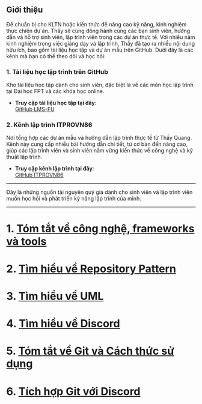 ## Giới thiệu

Để chuẩn bị cho KLTN hoặc kiến thức để nâng cao kỹ năng, kinh nghiệm thực chiến dự án. Thầy sẽ cùng đồng hành cùng các bạn sinh viên, hướng dẫn và hỗ trợ sinh viên, lập trình viên trong các dự án thực tế. Với nhiều năm kinh nghiệm trong việc giảng dạy và lập trình, Thầy đã tạo ra nhiều nội dung hữu ích, bao gồm tài liệu học tập và dự án mẫu trên GitHub. Dưới đây là các kênh mà bạn có thể theo dõi và học hỏi:

### 1. **Tài liệu học lập trình trên GitHub**
Kho tài liệu học tập dành cho sinh viên, đặc biệt là về các môn học lập trình tại Đại học FPT và các khóa học online.

- **Truy cập tài liệu học tập tại đây**:  
  [GitHub LMS-FU](https://github.com/LMS-FU/document)

### 2. **Kênh lập trình ITPROVN86**
Nơi tổng hợp các dự án mẫu và hướng dẫn lập trình thực tế từ Thầy Quang. Kênh này cung cấp nhiều bài hướng dẫn chi tiết, từ cơ bản đến nâng cao, giúp các lập trình viên và sinh viên nắm vững kiến thức về công nghệ và kỹ thuật lập trình.

- **Truy cập kênh lập trình tại đây**:  
  [GitHub ITPROVN86](https://github.com/ITPROVN86)

---

Đây là những nguồn tài nguyên quý giá dành cho sinh viên và lập trình viên muốn học hỏi và phát triển kỹ năng lập trình của mình.

---

# 1. [Tóm tắt về công nghệ, frameworks và tools](https://github.com/LMS-FU/document/blob/main/BackendNote.MD)
# 2. [Tìm hiểu về Repository Pattern](https://github.com/LMS-FU/document/blob/main/RepositoryPattern.md)
# 3. [Tìm hiểu về UML](https://github.com/LMS-FU/document/blob/main/UML.md)
# 4. [Tìm hiểu về Discord](https://github.com/LMS-FU/document/blob/main/tutorial-discord.md)
# 5. [Tóm tắt về Git và Cách thức sử dụng](https://github.com/LMS-FU/document/blob/main/tutorial-git.MD)
# 6. [Tích hợp Git với Discord](https://github.com/LMS-FU/document/blob/main/Git_Discord.MD)
